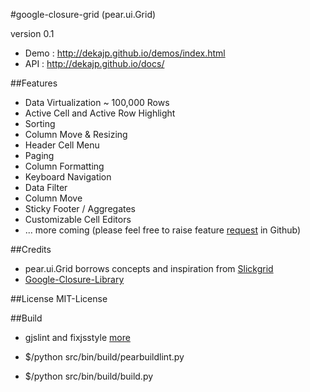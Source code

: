 #google-closure-grid (pear.ui.Grid)

version 0.1

* Demo : http://dekajp.github.io/demos/index.html
* API  : http://dekajp.github.io/docs/ 

##Features

* Data Virtualization ~ 100,000 Rows
* Active Cell and Active Row Highlight
* Sorting
* Column Move & Resizing
* Header Cell Menu
* Paging
* Column Formatting
* Keyboard Navigation
* Data Filter
* Column Move
* Sticky Footer / Aggregates
* Customizable Cell Editors
* ... more coming (please feel free to raise feature [request](https://github.com/dekajp/google-closure-grid/issues) in Github)

##Credits 
* pear.ui.Grid borrows concepts and inspiration from [Slickgrid](https://github.com/mleibman/SlickGrid)
* [Google-Closure-Library](https://code.google.com/p/closure-library/)

##License
MIT-License


##Build
* gjslint and fixjsstyle [more](https://developers.google.com/closure/utilities/docs/linter_howto)

* $/python src/bin/build/pearbuildlint.py
* $/python src/bin/build/build.py

